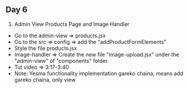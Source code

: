 ## Day 6
1. Admin View Products Page and Image Handler
- Go to the admin-view => products.jsx
- Go to the src => config => add the "addProductFormElements"
- Style the file products.jsx
- Image-handler => Create the new file "image-upload.jsx" under the "admin-view" of "components" folder. 
- Tut video => 3:17-3:40
- Note: Yesma functionality implementation gareko chaina, means add gareko chaina, only view

